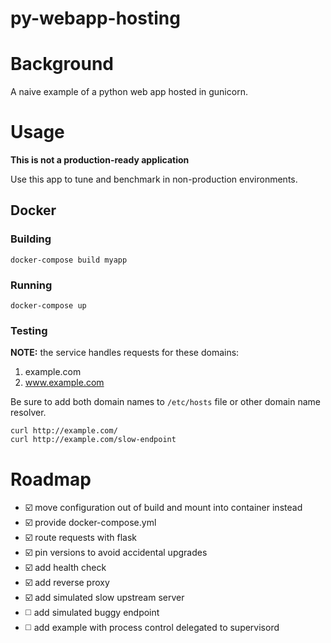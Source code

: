 py-webapp-hosting
=================

# Background
A naive example of a python web app hosted in gunicorn.

# Usage
**This is not a production-ready application**

Use this app to tune and benchmark in non-production environments.

## Docker

### Building
```
docker-compose build myapp
```
### Running
```
docker-compose up
```
### Testing
**NOTE:** the service handles requests for these domains:
1. example.com
2. www.example.com

Be sure to add both domain names to `/etc/hosts` file or other domain name resolver.
```
curl http://example.com/
curl http://example.com/slow-endpoint
```

# Roadmap
- :ballot_box_with_check: move configuration out of build and mount into container instead
- :ballot_box_with_check: provide docker-compose.yml
- :ballot_box_with_check: route requests with flask
- :ballot_box_with_check: pin versions to avoid accidental upgrades
- :ballot_box_with_check: add health check
- :ballot_box_with_check: add reverse proxy
- :ballot_box_with_check: add simulated slow upstream server
- :white_medium_square: add simulated buggy endpoint
- :white_medium_square: add example with process control delegated to supervisord

